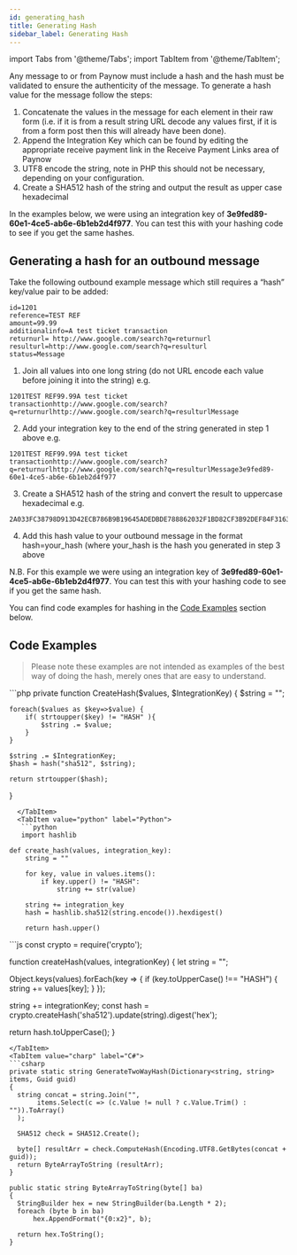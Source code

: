 ```yaml
---
id: generating_hash
title: Generating Hash
sidebar_label: Generating Hash
---
```


import Tabs from '@theme/Tabs';
import TabItem from '@theme/TabItem';

Any message to or from Paynow must include a hash and the hash must be validated to ensure the authenticity of the message. To generate a hash value for the message follow the steps:

1. Concatenate the values in the message for each element in their raw form (i.e. if it is from a
result string URL decode any values first, if it is from a form post then this will already have
been done).
2. Append the Integration Key which can be found by editing the appropriate receive payment
link in the Receive Payment Links area of Paynow
3. UTF8 encode the string, note in PHP this should not be necessary, depending on your
configuration.
4. Create a SHA512 hash of the string and output the result as upper case hexadecimal

In the examples below, we were using an integration key of **3e9fed89-60e1-4ce5-ab6e-6b1eb2d4f977**. You can test this with your hashing code to see if you get the same hashes.

## Generating a hash for an outbound message
Take the following outbound example message which still requires a “hash” key/value pair to be added:

```
id=1201
reference=TEST REF
amount=99.99
additionalinfo=A test ticket transaction
returnurl= http://www.google.com/search?q=returnurl
resulturl=http://www.google.com/search?q=resulturl
status=Message
```

1.	Join all values into one long string (do not URL encode each value before joining it into the string) 
e.g. 
```
1201TEST REF99.99A test ticket transactionhttp://www.google.com/search?q=returnurlhttp://www.google.com/search?q=resulturlMessage
```
2.	Add your integration key to the end of the string generated in step 1 above 
e.g.
```
1201TEST REF99.99A test ticket transactionhttp://www.google.com/search?q=returnurlhttp://www.google.com/search?q=resulturlMessage3e9fed89-60e1-4ce5-ab6e-6b1eb2d4f977
```
3.	Create a SHA512 hash of the string and convert the result to uppercase hexadecimal 
e.g. 
```
2A033FC38798D913D42ECB786B9B19645ADEDBDE788862032F1BD82CF3B92DEF84F316385D5B40DBB35F1A4FD7D5BFE73835174136463CDD48C9366B0749C689
```
4.	Add this hash value to your outbound message in the format hash=your_hash (where your_hash is the hash you generated in step 3 above

N.B. For this example we were using an integration key of **3e9fed89-60e1-4ce5-ab6e-6b1eb2d4f977**. You can test this with your hashing code to see if you get the same hash.

You can find code examples for hashing in the [Code Examples](#code-examples) section below.

## Code Examples

> Please note these examples are not intended as examples of the best way of doing the hash, merely ones that are easy to understand.

<Tabs>
  <TabItem value="php" label="PHP" default>
 ```php
private function CreateHash($values, $IntegrationKey) {
    $string = "";

    foreach($values as $key=>$value) {
        if( strtoupper($key) != "HASH" ){
            $string .= $value;
        }
    }
    
    $string .= $IntegrationKey;
    $hash = hash("sha512", $string);

    return strtoupper($hash);
}
```
  </TabItem>
  <TabItem value="python" label="Python">
   ```python
   import hashlib

def create_hash(values, integration_key):
    string = ""
    
    for key, value in values.items():
        if key.upper() != "HASH":
            string += str(value)
    
    string += integration_key
    hash = hashlib.sha512(string.encode()).hexdigest()
    
    return hash.upper()
```
  </TabItem>
  <TabItem value="nodejs" label="NodeJS">
  ```js
const crypto = require('crypto');

function createHash(values, integrationKey) {
  let string = "";
  
  Object.keys(values).forEach(key => {
    if (key.toUpperCase() !== "HASH") {
      string += values[key];
    }
  });
  
  string += integrationKey;
  const hash = crypto.createHash('sha512').update(string).digest('hex');
  
  return hash.toUpperCase();
}
  ```
  </TabItem>
  <TabItem value="charp" label="C#">
 ```csharp
private static string GenerateTwoWayHash(Dictionary<string, string> items, Guid guid)
{
    string concat = string.Join("", 
         items.Select(c => (c.Value != null ? c.Value.Trim() : "")).ToArray()
    );

    SHA512 check = SHA512.Create();

    byte[] resultArr = check.ComputeHash(Encoding.UTF8.GetBytes(concat + guid));
    return ByteArrayToString (resultArr);
}

public static string ByteArrayToString(byte[] ba)
{
    StringBuilder hex = new StringBuilder(ba.Length * 2);
    foreach (byte b in ba)
        hex.AppendFormat("{0:x2}", b);

    return hex.ToString();
}
```
  </TabItem>
</Tabs>

